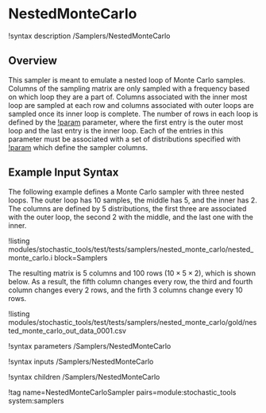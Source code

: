 # NestedMonteCarlo

!syntax description /Samplers/NestedMonteCarlo

## Overview

This sampler is meant to emulate a nested loop of Monte Carlo samples. Columns of the sampling matrix are only sampled with a frequency based on which loop they are a part of. Columns associated with the inner most loop are sampled at each row and columns associated with outer loops are sampled once its inner loop is complete. The number of rows in each loop is defined by the [!param](/Samplers/NestedMonteCarlo/num_rows) parameter, where the first entry is the outer most loop and the last entry is the inner loop. Each of the entries in this parameter must be associated with a set of distributions specified with [!param](/Samplers/NestedMonteCarlo/distributions) which define the sampler columns.

## Example Input Syntax

The following example defines a Monte Carlo sampler with three nested loops. The outer loop has 10 samples, the middle has 5, and the inner has 2. The columns are defined by 5 distributions, the first three are associated with the outer loop, the second 2 with the middle, and the last one with the inner.

!listing modules/stochastic_tools/test/tests/samplers/nested_monte_carlo/nested_monte_carlo.i block=Samplers

The resulting matrix is 5 columns and 100 rows ($10\times 5 \times 2$), which is shown below. As a result, the fifth column changes every row, the third and fourth column changes every 2 rows, and the firth 3 columns change every 10 rows.

!listing modules/stochastic_tools/test/tests/samplers/nested_monte_carlo/gold/nested_monte_carlo_out_data_0001.csv

!syntax parameters /Samplers/NestedMonteCarlo

!syntax inputs /Samplers/NestedMonteCarlo

!syntax children /Samplers/NestedMonteCarlo

!tag name=NestedMonteCarloSampler pairs=module:stochastic_tools system:samplers
